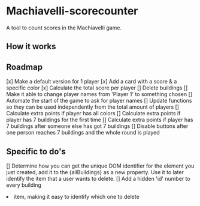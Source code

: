 # Machiavelli-scorecounter

A tool to count scores in the Machiavelli game.

## How it works

## Roadmap

[x] Make a default version for 1 player
[x] Add a card with a score & a specific color
[x] Calculate the total score per player
[] Delete buildings
[] Make it able to change player names from 'Player 1' to something chosen
[] Automate the start of the game to ask for player names
[] Update functions so they can be used independently from the total amount of players
[] Calculate extra points if player has all colors
[] Calculate extra points if player has 7 buildings for the first time
[] Calculate extra points if player has 7 buildings after someone else has got 7 buildings
[] Disable buttons after one person reaches 7 buildings and the whole round is played

## Specific to do's

[] Determine how you can get the unique DOM identifier for the element you just created, add it to the {allBuildings} as a new property. Use it to later identify the item that a user wants to delete.
[] Add a hidden 'id' number to every building <li> item, making it easy to identify which one to delete
